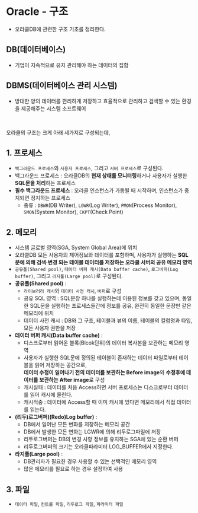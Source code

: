 # Oracle - 구조
* 오라클DB에 관련한 구조 기초를 정리한다.

## DB(데이터베이스)
* 기업이 지속적으로 유지 관리해야 하는 데이터의 집합

## DBMS(데이터베이스 관리 시스템)
* 방대한 양의 데이터를 편리하게 저장하고 효율적으로 관리하고 검색할 수 있는 환경을 제공해주는 시스템 소프트웨어
<br>    

오라클의 구조는 크게 아래 세가지로 구성되는데,

## 1. 프로세스
* `백그라운드 프로세스`와 `사용자 프로세스`, 그리고 `서버 프로세스`로 구성된다. 
* 백그라운드 프로세스 : 오라클DB의 **현재 상태를 모니터링**하거나 사용자가 실행한 **SQL문을 처리**하는 프로세스
* **필수 백그라운드 프로세스** : 오라클 인스턴스가 가동될 때 시작하며, 인스턴스가 중지되면 정지하는 프로세스
  * 종류 : `DBWR`(DB Writer), `LGWR`(Log Writer), `PMON`(Process Monitor), `SMON`(System Monitor), `CKPT`(Check Point)

## 2. 메모리
* 시스템 글로벌 영역(SGA, System Global Area)에 위치
* 오라클DB 모든 사용자의 제어정보와 데이터를 포함하며, 사용자가 실행하는 **SQL문에 의해 검색·변경 되는 테이블 데이터를 저장하는 오라클 서버의 공유 메모리 영역**
* `공유풀(Shared pool)`, `데이터 버퍼 캐시(Data buffer cache)`, `로그버퍼(Log buffer)`, 그리고 `라지풀(Large pool)`로 구성된다.
* **공유풀(Shared pool)** : 
  * `라이브러리 캐시`와 `데이터 사전 캐시`, `버퍼`로 구성
  * 공유 SQL 영역 : SQL문장 하나를 실행하는데 이용된 정보를 갖고 있으며, 동일한 SQL문을 실행하는 프로세스들간에 정보를 공유, 완전히 동일한 문장만 같은 메모리에 위치
  * 데이터 사전 캐시 : DB와 그 구조, 테이블과 뷰의 이름, 테이블의 컬럼명과 타입, 모든 사용자 권한을 저장 
* **데이터 버퍼 캐시(Data buffer cache)** : 
  * 디스크로부터 읽어온 블록(Blcok단위)의 데이터 복사본을 보관하는 메모리 영역
  * 사용자가 실행한 SQL문에 정의된 테이블이 존재하는 데이터 파일로부터 테이블을 읽어 저장하는 공간으로,    
    **데이터 수정이 일어나기 전의 데이터를 보관하는 Before image**와 **수정후에 데이터를 보관하는 After image**로 구성 
  * 캐시실패 : 데이터를 처음 Access하면 서버 프로세스는 디스크로부터 데이터를 읽어 캐시에 올린다.
  * 캐시적중 : 데이터에 Access할 때 이미 캐시에 있다면 메모리에서 직접 데이터를 읽는다.
* **(리두)로그버퍼((Redo)Log buffer)** : 
  * DB에서 일어난 모든 변화를 저장하는 메모리 공간
  * DB에서 발생한 모든 변화는 LGWR에 의해 리두로그파일에 저장
  * 리두로그버퍼는 DB의 변경 사항 정보를 유지하는 SGA에 있는 순환 버퍼
  * 리두로그버퍼의 크기는 오라클파라미터 LOG_BUFFER에서 지정한다.
* **라지풀(Large pool)** : 
  * DB관리자가 필요한 경우 사용할 수 있는 선택적인 메모리 영역
  * 많은 메모리를 필요로 하는 경우 설정하여 사용

## 3. 파일
* `데이터 파일`, `컨트롤 파일`, `리두로그 파일`, `파라미터 파일`
